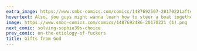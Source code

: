 ```yaml
---
extra_image: https://www.smbc-comics.com/comics/1487692507-20170221after (1).png
hovertext: Also, you guys might wanna learn how to steer a boat together.
image: https://www.smbc-comics.com/comics/1487692486-20170221 (1).png
next_comic: solving-sophie39s-choice
prev_comic: on-the-etiology-of-fuckers
title: Gifts from God
---
```


